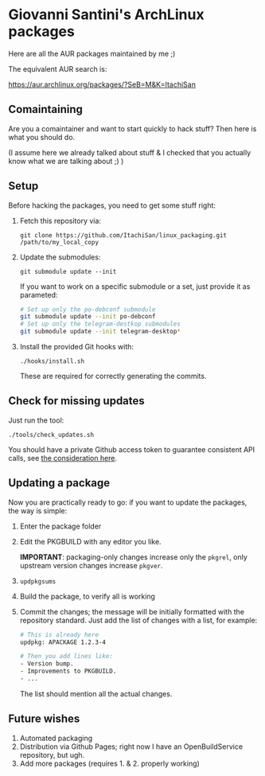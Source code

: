 # Giovanni Santini's ArchLinux packages

Here are all the AUR packages maintained by me ;)

The equivalent AUR search is:

https://aur.archlinux.org/packages/?SeB=M&K=ItachiSan


## Comaintaining

Are you a comaintainer and want to start quickly to hack stuff? Then here is what you should do.

(I assume here we already talked about stuff & I checked that you actually know what we are talking about ;) )


## Setup
Before hacking the packages, you need to get some stuff right:
1. Fetch this repository via:

   `git clone https://github.com/ItachiSan/linux_packaging.git /path/to/my_local_copy`

2. Update the submodules:

   `git submodule update --init`

   If you want to work on a specific submodule or a set, just provide it as parameted:
   ```sh
   # Set up only the po-debconf submodule
   git submodule update --init po-debconf
   # Set up only the telegram-destkop submodules
   git submodule update --init telegram-desktop*
   ```

3. Install the provided Git hooks with:

   `./hooks/install.sh`

   These are required for correctly generating the commits.

## Check for missing updates

Just run the tool:

`./tools/check_updates.sh`

You should have a private Github access token to guarantee consistent API calls,
see [the consideration here](https://github.com/simon04/aur-out-of-date#principle).

## Updating a package
Now you are practically ready to go: if you want to update the packages, the way is simple:
1. Enter the package folder
2. Edit the PKGBUILD with any editor you like.

   **IMPORTANT**: packaging-only changes increase only the `pkgrel`,
   only upstream version changes increase `pkgver`.

3. `updpkgsums` 
4. Build the package, to verify all is working
5. Commit the changes; the message will be initially formatted with the repository standard.
   Just add the list of changes with a list, for example:
   ```sh
   # This is already here
   updpkg: APACKAGE 1.2.3-4
   
   # Then you add lines like:
   - Version bump.
   - Improvements to PKGBUILD.
   - ...
   ```
   The list should mention all the actual changes.

## Future wishes

1. Automated packaging
2. Distribution via Github Pages; right now I have an OpenBuildService repository, but ugh.
3. Add more packages (requires 1. & 2. properly working)
